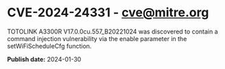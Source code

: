 # CVE-2024-24331 - cve@mitre.org

TOTOLINK A3300R V17.0.0cu.557_B20221024 was discovered to contain a command injection vulnerability via the enable parameter in the setWiFiScheduleCfg function.

**Publish date:** 2024-01-30
